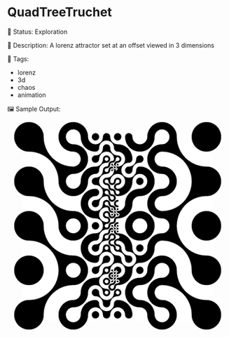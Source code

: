 # QuadTreeTruchet

🧪 Status: Exploration

📎 Description: A lorenz attractor set at an offset viewed in 3 dimensions

🎨 Tags: 
- lorenz
- 3d
- chaos
- animation

🖼️ Sample Output:  
<img src="mySketch1694299374525.webp" alt="QuadTreeTruchet Sample Output" width="800" />
